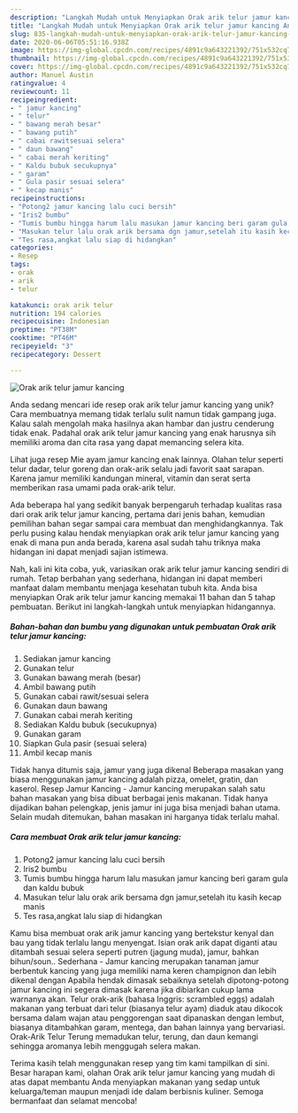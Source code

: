 ```yaml
---
description: "Langkah Mudah untuk Menyiapkan Orak arik telur jamur kancing Anti Gagal"
title: "Langkah Mudah untuk Menyiapkan Orak arik telur jamur kancing Anti Gagal"
slug: 835-langkah-mudah-untuk-menyiapkan-orak-arik-telur-jamur-kancing-anti-gagal
date: 2020-06-06T05:51:16.938Z
image: https://img-global.cpcdn.com/recipes/4891c9a643221392/751x532cq70/orak-arik-telur-jamur-kancing-foto-resep-utama.jpg
thumbnail: https://img-global.cpcdn.com/recipes/4891c9a643221392/751x532cq70/orak-arik-telur-jamur-kancing-foto-resep-utama.jpg
cover: https://img-global.cpcdn.com/recipes/4891c9a643221392/751x532cq70/orak-arik-telur-jamur-kancing-foto-resep-utama.jpg
author: Manuel Austin
ratingvalue: 4
reviewcount: 11
recipeingredient:
- " jamur kancing"
- " telur"
- " bawang merah besar"
- " bawang putih"
- " cabai rawitsesuai selera"
- " daun bawang"
- " cabai merah keriting"
- " Kaldu bubuk secukupnya"
- " garam"
- " Gula pasir sesuai selera"
- " kecap manis"
recipeinstructions:
- "Potong2 jamur kancing lalu cuci bersih"
- "Iris2 bumbu"
- "Tumis bumbu hingga harum lalu masukan jamur kancing beri garam gula dan kaldu bubuk"
- "Masukan telur lalu orak arik bersama dgn jamur,setelah itu kasih kecap manis"
- "Tes rasa,angkat lalu siap di hidangkan"
categories:
- Resep
tags:
- orak
- arik
- telur

katakunci: orak arik telur 
nutrition: 194 calories
recipecuisine: Indonesian
preptime: "PT38M"
cooktime: "PT46M"
recipeyield: "3"
recipecategory: Dessert

---
```



![Orak arik telur jamur kancing](https://img-global.cpcdn.com/recipes/4891c9a643221392/751x532cq70/orak-arik-telur-jamur-kancing-foto-resep-utama.jpg)

Anda sedang mencari ide resep orak arik telur jamur kancing yang unik? Cara membuatnya memang tidak terlalu sulit namun tidak gampang juga. Kalau salah mengolah maka hasilnya akan hambar dan justru cenderung tidak enak. Padahal orak arik telur jamur kancing yang enak harusnya sih memiliki aroma dan cita rasa yang dapat memancing selera kita.

Lihat juga resep Mie ayam jamur kancing enak lainnya. Olahan telur seperti telur dadar, telur goreng dan orak-arik selalu jadi favorit saat sarapan. Karena jamur memiliki kandungan mineral, vitamin dan serat serta memberikan rasa umami pada orak-arik telur.

Ada beberapa hal yang sedikit banyak berpengaruh terhadap kualitas rasa dari orak arik telur jamur kancing, pertama dari jenis bahan, kemudian pemilihan bahan segar sampai cara membuat dan menghidangkannya. Tak perlu pusing kalau hendak menyiapkan orak arik telur jamur kancing yang enak di mana pun anda berada, karena asal sudah tahu triknya maka hidangan ini dapat menjadi sajian istimewa.


Nah, kali ini kita coba, yuk, variasikan orak arik telur jamur kancing sendiri di rumah. Tetap berbahan yang sederhana, hidangan ini dapat memberi manfaat dalam membantu menjaga kesehatan tubuh kita. Anda bisa menyiapkan Orak arik telur jamur kancing memakai 11 bahan dan 5 tahap pembuatan. Berikut ini langkah-langkah untuk menyiapkan hidangannya.

<!--inarticleads1-->

##### Bahan-bahan dan bumbu yang digunakan untuk pembuatan Orak arik telur jamur kancing:

1. Sediakan  jamur kancing
1. Gunakan  telur
1. Gunakan  bawang merah (besar)
1. Ambil  bawang putih
1. Gunakan  cabai rawit/sesuai selera
1. Gunakan  daun bawang
1. Gunakan  cabai merah keriting
1. Sediakan  Kaldu bubuk (secukupnya)
1. Gunakan  garam
1. Siapkan  Gula pasir (sesuai selera)
1. Ambil  kecap manis


Tidak hanya ditumis saja, jamur yang juga dikenal Beberapa masakan yang biasa menggunakan jamur kancing adalah pizza, omelet, gratin, dan kaserol. Resep Jamur Kancing - Jamur kancing merupakan salah satu bahan masakan yang bisa dibuat berbagai jenis makanan. Tidak hanya dijadikan bahan pelengkap, jenis jamur ini juga bisa menjadi bahan utama. Selain mudah ditemukan, bahan masakan ini harganya tidak terlalu mahal. 

<!--inarticleads2-->

##### Cara membuat Orak arik telur jamur kancing:

1. Potong2 jamur kancing lalu cuci bersih
1. Iris2 bumbu
1. Tumis bumbu hingga harum lalu masukan jamur kancing beri garam gula dan kaldu bubuk
1. Masukan telur lalu orak arik bersama dgn jamur,setelah itu kasih kecap manis
1. Tes rasa,angkat lalu siap di hidangkan


Kamu bisa membuat orak arik jamur kancing yang bertekstur kenyal dan bau yang tidak terlalu langu menyengat. Isian orak arik dapat diganti atau ditambah sesuai selera seperti putren (jagung muda), jamur, bahkan bihun/soun.. Sederhana - Jamur kancing merupakan tanaman jamur berbentuk kancing yang juga memiliki nama keren champignon dan lebih dikenal dengan Apabila hendak dimasak sebaiknya setelah dipotong-potong jamur kancing ini segera dimasak karena jika dibiarkan cukup lama warnanya akan. Telur orak-arik (bahasa Inggris: scrambled eggs) adalah makanan yang terbuat dari telur (biasanya telur ayam) diaduk atau dikocok bersama dalam wajan atau penggorengan saat dipanaskan dengan lembut, biasanya ditambahkan garam, mentega, dan bahan lainnya yang bervariasi. Orak-Arik Telur Terung memadukan telur, terung, dan daun kemangi sehingga aromanya lebih menggugah selera makan. 

Terima kasih telah menggunakan resep yang tim kami tampilkan di sini. Besar harapan kami, olahan Orak arik telur jamur kancing yang mudah di atas dapat membantu Anda menyiapkan makanan yang sedap untuk keluarga/teman maupun menjadi ide dalam berbisnis kuliner. Semoga bermanfaat dan selamat mencoba!
